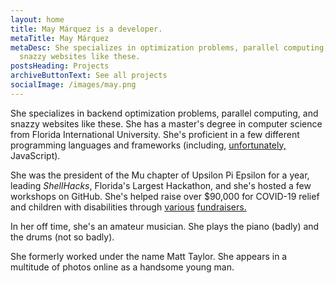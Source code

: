 ```yaml
---
layout: home
title: May Márquez is a developer.
metaTitle: May Márquez
metaDesc: She specializes in optimization problems, parallel computing, and
  snazzy websites like these.
postsHeading: Projects
archiveButtonText: See all projects
socialImage: /images/may.png
---
```

She specializes in backend optimization problems, parallel computing, and snazzy websites like these. She has a master's degree in computer science from Florida International University. She's proficient in a few different programming languages and frameworks (including, [unfortunately,](https://www.destroyallsoftware.com/talks/wat) JavaScript). 

She was the president of the Mu chapter of Upsilon Pi Epsilon for a year, leading *ShellHacks*, Florida's Largest Hackathon, and she's hosted a few workshops on GitHub. She's helped raise over $90,000 for COVID-19 relief and children with disabilities through [various](https://scrap.tf/titaniumtank) [fundraisers.](https://wiki.teamfortress.com/wiki/Operation_Madness_vs_Machines#Charity) 

In her off time, she's an amateur musician. She plays the piano (badly) and the drums (not so badly).

She formerly worked under the name Matt Taylor. She appears in a multitude of photos online as a handsome young man.